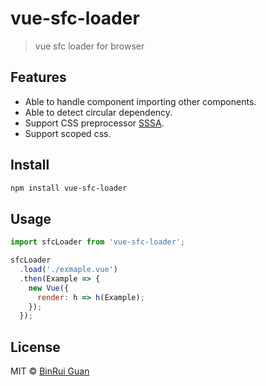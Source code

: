 # vue-sfc-loader
> vue sfc loader for browser

## Features

+ Able to handle component importing other components.
+ Able to detect circular dependency.
+ Support CSS preprocessor [SSSA](https://github.com/differui/sssa).
+ Support scoped css.

## Install

```bash
npm install vue-sfc-loader
```

## Usage

```javascript
import sfcLoader from 'vue-sfc-loader';

sfcLoader
  .load('./exmaple.vue')
  .then(Example => {
    new Vue({
      render: h => h(Example);
    });
  });
```

## License

MIT &copy; [BinRui Guan](mailto:differui@gmail.com)
